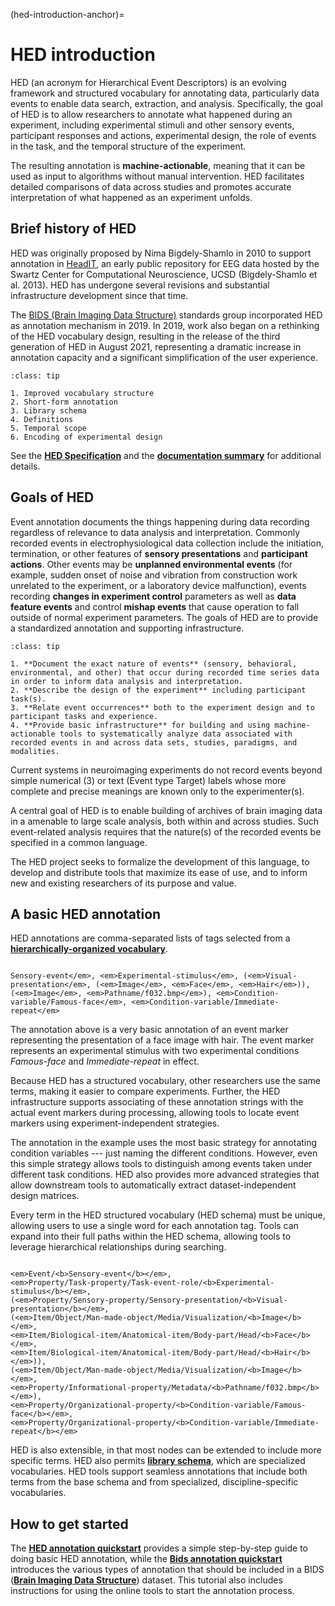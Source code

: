 (hed-introduction-anchor)=
# HED introduction

HED (an acronym for Hierarchical Event Descriptors) is an evolving framework and
structured vocabulary for annotating data,
particularly data events to enable data search, extraction, and analysis.
Specifically, the goal of HED is to allow researchers to annotate what happened
during an experiment, including experimental stimuli and other sensory events,
participant responses and actions, experimental design, the role of events in
the task, and the temporal structure of the experiment.

The resulting annotation is **machine-actionable**, meaning that it can be 
used as input to algorithms without manual intervention.
HED facilitates detailed comparisons of data across studies
and promotes accurate interpretation of what happened as an experiment unfolds.

## Brief history of HED
HED was originally proposed by Nima Bigdely-Shamlo in 2010 to support
annotation in [HeadIT](https://headit.ucsd.edu), 
an early public repository for EEG data hosted by the 
Swartz Center for Computational Neuroscience, UCSD (Bigdely-Shamlo et al. 2013).
HED has undergone several revisions and substantial infrastructure development since that time.

The [BIDS (Brain Imaging Data Structure)](https://bids.neuroimaging.io/) standards
group incorporated HED as annotation mechanism in 2019.
In 2019, work also began on a rethinking of the HED vocabulary design,
resulting in the release of the third generation of HED in August 2021,
representing a dramatic increase in annotation capacity and a significant
simplification of the user experience.

````{admonition} **New in HED (versions 8.0.0+) released August 2021.**
:class: tip

1. Improved vocabulary structure
2. Short-form annotation
3. Library schema
4. Definitions
5. Temporal scope
6. Encoding of experimental design

````
See the [**HED Specification**](https://hed-specification.readthedocs.io/en/latest/)
and the [**documentation summary**](DocumentationSummary.md) for additional details.

## Goals of HED

Event annotation documents the things happening during data recording regardless of relevance
to data analysis and interpretation. Commonly recorded events in electrophysiological data
collection include the initiation, termination, or other features of **sensory presentations** 
and **participant actions**. Other events may be **unplanned environmental events** 
(for example, sudden onset of noise and vibration from construction work unrelated to the 
experiment, or a laboratory device malfunction), events recording **changes in experiment
control** parameters as well as **data feature events** and control **mishap events** that
cause operation to fall outside of normal experiment parameters. The goals of HED are to 
provide a standardized annotation and supporting infrastructure.

````{admonition} Goals of HED.
:class: tip

1. **Document the exact nature of events** (sensory, behavioral, environmental, and other) that occur during recorded time series data in order to inform data analysis and interpretation.
2. **Describe the design of the experiment** including participant task(s).
3. **Relate event occurrences** both to the experiment design and to participant tasks and experience.
4. **Provide basic infrastructure** for building and using machine-actionable tools to systematically analyze data associated with recorded events in and across data sets, studies, paradigms, and modalities.
````

Current systems in neuroimaging experiments do not record events beyond simple numerical (3)
or text (Event type Target) labels whose more complete and precise meanings are known
only to the experimenter(s). 

A central goal of HED is to enable building of archives of brain imaging data in a
amenable to large scale analysis, both within and across studies.
Such event-related analysis requires that the nature(s) of the recorded events
be specified in a common language.

The HED project seeks to formalize the development of this language,
to develop and distribute tools that maximize its ease of use,
and to inform new and existing researchers of its purpose and value.

## A basic HED annotation

HED annotations are comma-separated lists of tags selected from a 
[**hierarchically-organized vocabulary**](https://www.hedtags.org/display_hed.html).

````{admonition} A simple HED annotation of presentation of a face image stimulus.

Sensory-event</em>, <em>Experimental-stimulus</em>, (<em>Visual-presentation</em>, (<em>Image</em>, <em>Face</em>, <em>Hair</em>)),
(<em>Image</em>, <em>Pathname/f032.bmp</em>), <em>Condition-variable/Famous-face</em>, <em>Condition-variable/Immediate-repeat</em> 
````
The annotation above is a very basic annotation of an event marker representing the
presentation of a face image with hair.
The event marker represents an experimental stimulus with two
experimental conditions *Famous-face* and *Immediate-repeat* in effect.

Because HED has a structured vocabulary,
other researchers use the same terms, making it easier to compare experiments.
Further, the HED infrastructure supports associating of these annotation strings
with the actual event markers during processing,
allowing tools to locate event markers using experiment-independent strategies.

The annotation in the example uses the most basic strategy for annotating
condition variables --- just naming the different conditions.
However, even this simple strategy allows tools to distinguish among events
taken under different task conditions.
HED also provides more advanced strategies that allow downstream tools to
automatically extract dataset-independent design matrices.

Every term in the HED structured vocabulary (HED schema) must be unique,
allowing users to use a single word for each annotation tag.
Tools can expand into their full paths within the HED schema,
allowing tools to leverage hierarchical relationships during searching.

````{admonition} An equivalent long-form HED annotation of face image stimulus from above.

<em>Event/<b>Sensory-event</b></em>,  
<em>Property/Task-property/Task-event-role/<b>Experimental-stimulus</b></em>,  
(<em>Property/Sensory-property/Sensory-presentation/<b>Visual-presentation</b></em>,  
(<em>Item/Object/Man-made-object/Media/Visualization/<b>Image</b></em>,  
<em>Item/Biological-item/Anatomical-item/Body-part/Head/<b>Face</b></em>,  
<em>Item/Biological-item/Anatomical-item/Body-part/Head/<b>Hair</b></em>)),  
(<em>Item/Object/Man-made-object/Media/Visualization/<b>Image</b></em>,  
<em>Property/Informational-property/Metadata/<b>Pathname/f032.bmp</b></em>),  
<em>Property/Organizational-property/<b>Condition-variable/Famous-face</b></em>,  
<em>Property/Organizational-property/<b>Condition-variable/Immediate-repeat</b></em>
````
HED is also extensible, in that most nodes can be extended to include more specific terms.
HED also permits [**library schema**](https://github.com/hed-standard/hed-schema-library),
which are specialized vocabularies.
HED tools support seamless annotations that include both terms from the base schema and
from specialized, discipline-specific vocabularies.

## How to get started

The [**HED annotation quickstart**](HedAnnotationQuickstart.md#hed-annotation-quickstart)
provides a simple step-by-step guide to doing basic HED annotation,
while the [**Bids annotation quickstart**](BidsAnnotationQuickstart.md#bids-annotation-quickstart)
introduces the various types of annotation that should be included in a BIDS
([**Brain Imaging Data Structure**](https://bids-specification.readthedocs.io/en/stable/)) dataset.
This tutorial also includes instructions for using the online tools to
start the annotation process.

